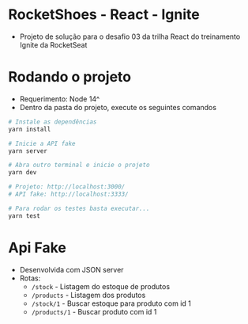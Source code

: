 # RocketShoes - React - Ignite

- Projeto de solução para o desafio 03 da trilha React do treinamento Ignite da RocketSeat

# Rodando o projeto

- Requerimento: Node 14^
- Dentro da pasta do projeto, execute os seguintes comandos

```bash
# Instale as dependências
yarn install

# Inicie a API fake
yarn server

# Abra outro terminal e inicie o projeto
yarn dev

# Projeto: http://localhost:3000/
# API fake: http://localhost:3333/

# Para rodar os testes basta executar...
yarn test
```

# Api Fake

- Desenvolvida com JSON server
- Rotas:
  - `/stock` - Listagem do estoque de produtos
  - `/products` - Listagem dos produtos
  - `/stock/1` - Buscar estoque para produto com id 1
  - `/products/1` - Buscar produto com id 1
